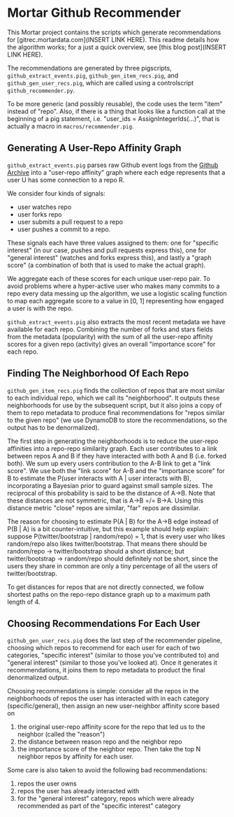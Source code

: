 # Mortar Github Recommender

This Mortar project contains the scripts which generate recommendations for [gitrec.mortardata.com](INSERT LINK HERE). This readme details how the algorithm works; for a just a quick overview, see [this blog post](INSERT LINK HERE).

The recommendations are generated by three pigscripts, `github_extract_events.pig`, `github_gen_item_recs.pig`, and `github_gen_user_recs.pig`, which are called using a controlscript `github_recommender.py`.

To be more generic (and possibly reusable), the code uses the term "item" instead of "repo". Also, if there is a thing that looks like a function call at the beginning of a pig statement, i.e. "user_ids = AssignIntegerIds(...)", that is actually a macro in `macros/recommender.pig`.

## Generating A User-Repo Affinity Graph

`github_extract_events.pig` parses raw Github event logs from the [Github Archive](http://www.githubarchive.org/) into a "user-repo affinity" graph where each edge represents that a user U has some connection to a repo R.

We consider four kinds of signals:

- user watches repo
- user forks repo
- user submits a pull request to a repo
- user pushes a commit to a repo.

These signals each have three values assigned to them: one for "specific interest" (in our case, pushes and pull requests express this), one for "general interest" (watches and forks express this), and lastly a "graph score" (a combination of both that is used to make the actual graph).

We aggregate each of these scores for each unique user-repo pair. To avoid problems where a hyper-active user who makes many commits to a repo every data messing up the algorithm, we use a logistic scaling function to map each aggregate score to a value in [0, 1] representing how engaged a user is with the repo.

`github_extract_events.pig` also extracts the most recent metadata we have available for each repo. Combining the number of forks and stars fields from the metadata (popularity) with the sum of all the user-repo affinity scores for a given repo (activity) gives an overall "importance score" for each repo.

## Finding The Neighborhood Of Each Repo

`github_gen_item_recs.pig` finds the collection of repos that are most similar to each individual repo, which we call its "neighborhood". It outputs these neighborhoods for use by the subsequent script, but it also joins a copy of them to repo metadata to produce final recommendations for "repos similar to the given repo" (we use DynamoDB to store the recommendations, so the output has to be denormalized).

The first step in generating the neighborhoods is to reduce the user-repo affinities into a repo-repo similarity graph. Each user contributes to a link between repos A and B if they have interacted with both A and B (i.e. forked both). We sum up every users contribution to the A-B link to get a "link score". We use both the "link score" for A-B and the "importance score" for B to estimate the P(user interacts with A | user interacts with B), incorporating a Bayesian prior to guard against small sample sizes. The reciprocal of this probability is said to be the distance of A->B. Note that these distances are not symmetric, that is A->B =/= B->A. Using this distance metric "close" repos are similar, "far" repos are dissimilar.

The reason for choosing to estimate P(A | B) for the A->B edge instead of P(B | A) is a bit counter-intuitive, but this example should help explain: suppose P(twitter/bootstrap | random/repo) = 1, that is every user who likes random/repo also likes twitter/bootstrap. That means there should be random/repo -> twitter/bootstrap should a short distance; but twitter/bootstrap -> random/repo should definitely not be short, since the users they share in common are only a tiny percentage of all the users of twitter/bootstrap.

To get distances for repos that are not directly connected, we follow shortest paths on the repo-repo distance graph up to a maximum path length of 4.

## Choosing Recommendations For Each User

`github_gen_user_recs.pig` does the last step of the recommender pipeline, choosing which repos to recommend for each user for each of two categories, "specific interest" (similar to those you've contributed to) and "general interest" (similar to those you've looked at). Once it generates it recommendations, it joins them to repo metadata to product the final denormalized output.

Choosing recommendations is simple: consider all the repos in the neighborhoods of repos the user has interacted with in each category (specific/general), then assign an new user-neighbor affinity score based on

1. the original user-repo affinity score for the repo that led us to the neighbor (called the "reason")
2. the distance between reason repo and the neighbor repo
3. the importance score of the neighbor repo. Then take the top N neighbor repos by affinity for each user.

Some care is also taken to avoid the following bad recommendations:

1. repos the user owns
2. repos the user has already interacted with
3. for the "general interest" category, repos which were already recommended as part of the "specific interest" category
